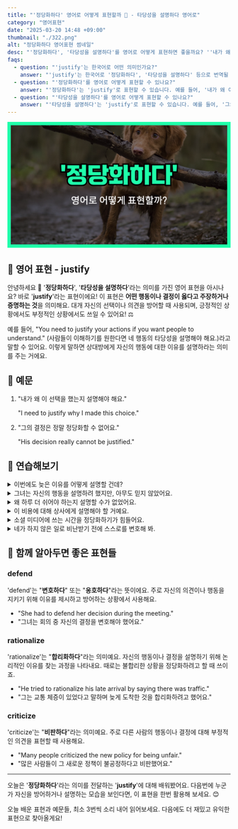 ```yaml
---
title: "'정당화하다' 영어로 어떻게 표현할까 💼 - 타당성을 설명하다 영어로"
category: "영어표현"
date: "2025-03-20 14:48 +09:00"
thumbnail: "./322.png"
alt: "정당화하다 영어표현 썸네일"
desc: "'정당화하다', '타당성을 설명하다'를 영어로 어떻게 표현하면 좋을까요? ''내가 왜 이 선택을 했는지 설명해야 해요', '그의 결정은 정말 정당화할 수 없어요.' 다양한 예문을 통해서 연습하고 본인의 표현으로 만들어 보세요."
faqs:
  - question: "'justify'는 한국어로 어떤 의미인가요?"
    answer: "'justify'는 한국어로 '정당화하다', '타당성을 설명하다' 등으로 번역될 수 있습니다. 이는 자신의 행동이나 의견을 방어할 때 사용되는 표현이에요."
  - question: "'정당화하다'를 영어로 어떻게 표현할 수 있나요?"
    answer: "'정당화하다'는 'justify'로 표현할 수 있습니다. 예를 들어, '내가 왜 이 선택을 했는지 설명해야 해요.'는 'I need to justify why I made this choice.'로 말할 수 있어요."
  - question: "'타당성을 설명하다'를 영어로 어떻게 표현할 수 있나요?"
    answer: "'타당성을 설명하다'는 'justify'로 표현할 수 있습니다. 예를 들어, '그의 결정은 정말 정당화할 수 없어요.'는 'His decision really cannot be justified.'로 말할 수 있어요."
---
```


![정당화하다 영어표현 썸네일](./322.png)

## 🌟 영어 표현 - justify

안녕하세요 👋 '**정당화하다**', '**타당성을 설명하다**'라는 의미를 가진 영어 표현을 아시나요? 바로 '**justify**'라는 표현이에요! 이 표현은 **어떤 행동이나 결정이 옳다고 주장하거나 증명하는 것**을 의미해요. 대개 자신의 선택이나 의견을 방어할 때 사용되며, 긍정적인 상황에서도 부정적인 상황에서도 쓰일 수 있어요! ⚖️

<script async src="https://pagead2.googlesyndication.com/pagead/js/adsbygoogle.js?client=ca-pub-1465612013356152"
     crossorigin="anonymous"></script>
<!-- engple-horizontal-ad -->

<ins class="adsbygoogle"
     style="display:block"
     data-ad-client="ca-pub-1465612013356152"
     data-ad-slot="2106896038"
     data-ad-format="auto"
     data-full-width-responsive="true"></ins>

<script>
     (adsbygoogle = window.adsbygoogle || []).push({});
</script>

예를 들어, "You need to justify your actions if you want people to understand." (사람들이 이해하기를 원한다면 네 행동의 타당성을 설명해야 해요.)라고 말할 수 있어요. 이렇게 말하면 상대방에게 자신의 행동에 대한 이유를 설명하라는 의미를 주는 거에요.

## 📖 예문

1. "내가 왜 이 선택을 했는지 설명해야 해요."

   "I need to justify why I made this choice."

2. "그의 결정은 정말 정당화할 수 없어요."

   "His decision really cannot be justified."

## 💬 연습해보기

<details>
<summary>이번에도 늦은 이유를 어떻게 설명할 건데?</summary>
<span>How are you going to justify being late again?</span>
</details>

<details>
<summary>그녀는 자신의 행동을 설명하려 했지만, 아무도 믿지 않았어요.</summary>
<span>She <a href="/blog/in-english/117.try-to/">tried to</a> justify her actions, but no one was buying it.</span>
</details>

<details>
<summary>왜 하루 더 쉬어야 하는지 설명할 수가 없었어요.</summary>
<span>He couldn't justify why he needed another day off.</span>
</details>

<details>
<summary>이 비용에 대해 상사에게 설명해야 할 거예요.</summary>
<span>You're going to have to justify this expense to your boss.</span>
</details>

<details>
<summary>소셜 미디어에 쓰는 시간을 정당화하기가 힘들어요.</summary>
<span>I find it difficult to justify the time I <a href="/blog/in-english/258.spend/">spend</a> on social media.</span>
</details>

<details>
<summary>네가 하지 않은 일로 비난받기 전에 스스로를 변호해 봐.</summary>
<span>Justify yourself before you get accused of something you didn't do.</span>
</details>

## 🤝 함께 알아두면 좋은 표현들

### defend

'defend'는 "**변호하다**" 또는 "**옹호하다**"라는 뜻이에요. 주로 자신의 의견이나 행동을 지키기 위해 이유를 제시하고 방어하는 상황에서 사용해요.

- "She had to defend her decision during the meeting."
- "그녀는 회의 중 자신의 결정을 변호해야 했어요."

### rationalize

'rationalize'는 "**합리화하다**"라는 의미예요. 자신의 행동이나 결정을 설명하기 위해 논리적인 이유를 찾는 과정을 나타내요. 때로는 불합리한 상황을 정당화하려고 할 때 쓰이죠.

- "He tried to rationalize his late arrival by saying there was traffic."
- "그는 교통 체증이 있었다고 말하며 늦게 도착한 것을 합리화하려고 했어요."

### criticize

'criticize'는 "**비판하다**"라는 의미예요. 주로 다른 사람의 행동이나 결정에 대해 부정적인 의견을 표현할 때 사용해요.

- "Many people criticized the new policy for being unfair."
- "많은 사람들이 그 새로운 정책이 불공정하다고 비판했어요."

---

오늘은 '**정당화하다**'라는 의미를 전달하는 '**justify**'에 대해 배워봤어요. 다음번에 누군가 자신을 방어하거나 설명하는 모습을 보인다면, 이 표현을 한번 활용해 보세요. 😊

오늘 배운 표현과 예문들, 최소 3번씩 소리 내어 읽어보세요. 다음에도 더 재밌고 유익한 표현으로 찾아올게요!
